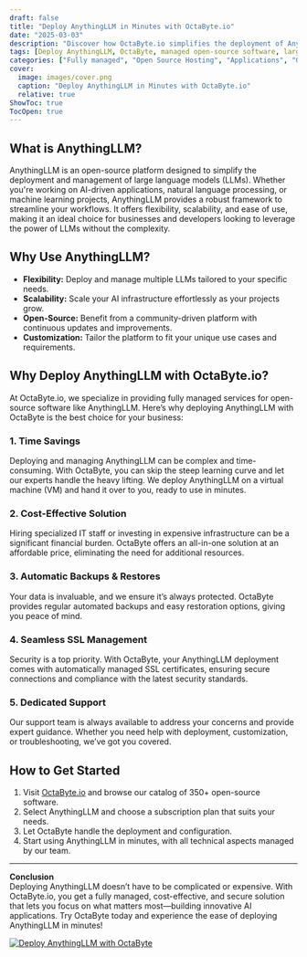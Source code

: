 ```yaml
---
draft: false
title: "Deploy AnythingLLM in Minutes with OctaByte.io"
date: "2025-03-03"
description: "Discover how OctaByte.io simplifies the deployment of AnythingLLM, a powerful open-source tool for managing and deploying large language models. Learn why deploying AnythingLLM with OctaByte saves time, reduces costs, and ensures seamless management."
tags: [Deploy AnythingLLM, OctaByte, managed open-source software, large language models, AI deployment, cost-effective AI solutions, automated backups, SSL management, AI support]
categories: ["Fully managed", "Open Source Hosting", "Applications", "Others", "AnythingLLM"]
cover:
  image: images/cover.png
  caption: "Deploy AnythingLLM in Minutes with OctaByte.io"
  relative: true
ShowToc: true
TocOpen: true
---
```



## What is AnythingLLM?

AnythingLLM is an open-source platform designed to simplify the deployment and management of large language models (LLMs). Whether you're working on AI-driven applications, natural language processing, or machine learning projects, AnythingLLM provides a robust framework to streamline your workflows. It offers flexibility, scalability, and ease of use, making it an ideal choice for businesses and developers looking to leverage the power of LLMs without the complexity.

## Why Use AnythingLLM?

- **Flexibility:** Deploy and manage multiple LLMs tailored to your specific needs.
- **Scalability:** Scale your AI infrastructure effortlessly as your projects grow.
- **Open-Source:** Benefit from a community-driven platform with continuous updates and improvements.
- **Customization:** Tailor the platform to fit your unique use cases and requirements.

## Why Deploy AnythingLLM with OctaByte.io?

At OctaByte.io, we specialize in providing fully managed services for open-source software like AnythingLLM. Here’s why deploying AnythingLLM with OctaByte is the best choice for your business:

### 1. **Time Savings**
Deploying and managing AnythingLLM can be complex and time-consuming. With OctaByte, you can skip the steep learning curve and let our experts handle the heavy lifting. We deploy AnythingLLM on a virtual machine (VM) and hand it over to you, ready to use in minutes.

### 2. **Cost-Effective Solution**
Hiring specialized IT staff or investing in expensive infrastructure can be a significant financial burden. OctaByte offers an all-in-one solution at an affordable price, eliminating the need for additional resources.

### 3. **Automatic Backups & Restores**
Your data is invaluable, and we ensure it’s always protected. OctaByte provides regular automated backups and easy restoration options, giving you peace of mind.

### 4. **Seamless SSL Management**
Security is a top priority. With OctaByte, your AnythingLLM deployment comes with automatically managed SSL certificates, ensuring secure connections and compliance with the latest security standards.

### 5. **Dedicated Support**
Our support team is always available to address your concerns and provide expert guidance. Whether you need help with deployment, customization, or troubleshooting, we’ve got you covered.

## How to Get Started

1. Visit [OctaByte.io](https://octabyte.io) and browse our catalog of 350+ open-source software.
2. Select AnythingLLM and choose a subscription plan that suits your needs.
3. Let OctaByte handle the deployment and configuration.
4. Start using AnythingLLM in minutes, with all technical aspects managed by our team.

---

**Conclusion**  
Deploying AnythingLLM doesn’t have to be complicated or expensive. With OctaByte.io, you get a fully managed, cost-effective, and secure solution that lets you focus on what matters most—building innovative AI applications. Try OctaByte today and experience the ease of deploying AnythingLLM in minutes!

[![Deploy AnythingLLM with OctaByte](/images/deploy-on-octabyte.png)](https://octabyte.io/fully-managed-open-source-services/applications/others/anythingllm)